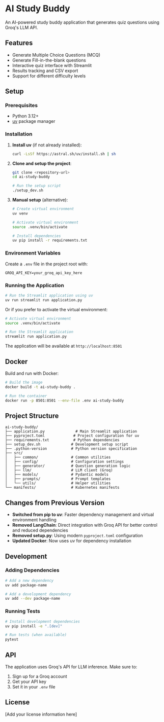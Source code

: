 # AI Study Buddy

An AI-powered study buddy application that generates quiz questions using Groq's LLM API.

## Features

- Generate Multiple Choice Questions (MCQ)
- Generate Fill-in-the-blank questions
- Interactive quiz interface with Streamlit
- Results tracking and CSV export
- Support for different difficulty levels

## Setup

### Prerequisites

- Python 3.12+
- [uv](https://github.com/astral-sh/uv) package manager

### Installation

1. **Install uv** (if not already installed):
   ```bash
   curl -LsSf https://astral.sh/uv/install.sh | sh
   ```

2. **Clone and setup the project**:
   ```bash
   git clone <repository-url>
   cd ai-study-buddy
   
   # Run the setup script
   ./setup_dev.sh
   ```

3. **Manual setup** (alternative):
   ```bash
   # Create virtual environment
   uv venv
   
   # Activate virtual environment
   source .venv/bin/activate
   
   # Install dependencies
   uv pip install -r requirements.txt
   ```

### Environment Variables

Create a `.env` file in the project root with:

```env
GROQ_API_KEY=your_groq_api_key_here
```

### Running the Application

```bash
# Run the Streamlit application using uv
uv run streamlit run application.py
```

Or if you prefer to activate the virtual environment:

```bash
# Activate virtual environment
source .venv/bin/activate

# Run the Streamlit application
streamlit run application.py
```

The application will be available at `http://localhost:8501`

## Docker

Build and run with Docker:

```bash
# Build the image
docker build -t ai-study-buddy .

# Run the container
docker run -p 8501:8501 --env-file .env ai-study-buddy
```

## Project Structure

```
ai-study-buddy/
├── application.py              # Main Streamlit application
├── pyproject.toml             # Project configuration for uv
├── requirements.txt           # Python dependencies
├── setup_dev.sh              # Development setup script
├── .python-version           # Python version specification
├── src/
│   ├── common/               # Common utilities
│   ├── config/               # Configuration settings
│   ├── generator/            # Question generation logic
│   ├── llm/                  # LLM client (Groq)
│   ├── models/               # Pydantic models
│   ├── prompts/              # Prompt templates
│   └── utils/                # Helper utilities
└── manifests/                # Kubernetes manifests
```

## Changes from Previous Version

- **Switched from pip to uv**: Faster dependency management and virtual environment handling
- **Removed LangChain**: Direct integration with Groq API for better control and reduced dependencies
- **Removed setup.py**: Using modern `pyproject.toml` configuration
- **Updated Docker**: Now uses uv for dependency installation

## Development

### Adding Dependencies

```bash
# Add a new dependency
uv add package-name

# Add a development dependency
uv add --dev package-name
```

### Running Tests

```bash
# Install development dependencies
uv pip install -e ".[dev]"

# Run tests (when available)
pytest
```

## API

The application uses Groq's API for LLM inference. Make sure to:

1. Sign up for a Groq account
2. Get your API key
3. Set it in your `.env` file

## License

[Add your license information here]

